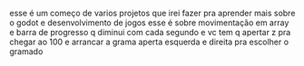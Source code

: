 esse é um começo de varios projetos que irei fazer pra aprender mais sobre o godot e desenvolvimento de jogos
esse é sobre movimentação em array e barra de progresso q diminui com cada segundo e vc tem q apertar z pra chegar ao 100 e arrancar a grama
aperta esquerda e direita pra escolher o gramado
